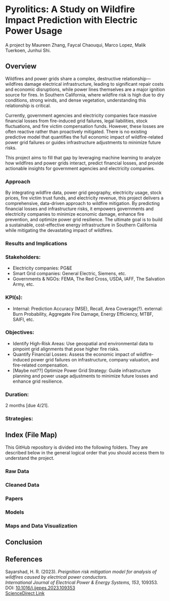 # Pyrolitics: A Study on Wildfire Impact Prediction with Electric Power Usage
A project by Maureen Zhang, Faycal Chaouqui, Marco Lopez, Malik Tuerkoen, Junhui Shi.

## Overview
Wildfires and power grids share a complex, destructive relationship—wildfires damage electrical infrastructure, leading to significant repair costs and economic disruptions, while power lines themselves are a major ignition source for fires. In Southern California, where wildfire risk is high due to dry conditions, strong winds, and dense vegetation, understanding this relationship is critical.

Currently, government agencies and electricity companies face massive financial losses from fire-induced grid failures, legal liabilities, stock fluctuations, and fire victim compensation funds. However, these losses are often reactive rather than proactively mitigated. There is no existing predictive model that quantifies the full economic impact of wildfire-related power grid failures or guides infrastructure adjustments to minimize future risks.

This project aims to fill that gap by leveraging machine learning to analyze how wildfires and power grids interact, predict financial losses, and provide actionable insights for government agencies and electricity companies.

### Approach
By integrating wildfire data, power grid geography, electricity usage, stock prices, fire victim trust funds, and electricity revenue, this project delivers a comprehensive, data-driven approach to wildfire mitigation. By predicting financial losses and infrastructure risks, it empowers governments and electricity companies to minimize economic damage, enhance fire prevention, and optimize power grid resilience. The ultimate goal is to build a sustainable, cost-effective energy infrastructure in Southern California while mitigating the devastating impact of wildfires.

### Results and Implications

### Stakeholders:
- Electricity companies: PG&E
- Smart Grid companies: General Electric, Siemens, etc.
- Governments & NGOs: FEMA, The Red Cross, USDA, IAFF, The Salvation Army, etc.
### KPI(s):
- Internal: Prediction Accuracy (MSE), Recall, Area Coverage(?). external: Burn Probability, Aggregate Fire Damage, Energy Efficiency, MTBF, SAIFI, etc.
### Objectives:
- Identify High-Risk Areas: Use geospatial and environmental data to pinpoint grid alignments that pose higher fire risks.
- Quantify Financial Losses: Assess the economic impact of wildfire-induced power grid failures on infrastructure, company valuation, and fire-related compensation.
- [Maybe not??] Optimize Power Grid Strategy: Guide infrastructure planning and power usage adjustments to minimize future losses and enhance grid resilience.

### Duration: 
2 months [due 4/21].

### Strategies:

## Index (File Map)
This GitHub repository is divided into the following folders. They are described below in the general logical order that you should access them to understand the project.

### Raw Data

### Cleaned Data

### Papers

### Models

### Maps and Data Visualization

## Conclusion



## References
Sayarshad, H. R. (2023). *Preignition risk mitigation model for analysis of wildfires caused by electrical power conductors.*  
*International Journal of Electrical Power & Energy Systems, 153*, 109353.  
DOI: [10.1016/j.ijepes.2023.109353](https://doi.org/10.1016/j.ijepes.2023.109353)  
[ScienceDirect Link](https://www.sciencedirect.com/science/article/pii/S0142061523004106) 
